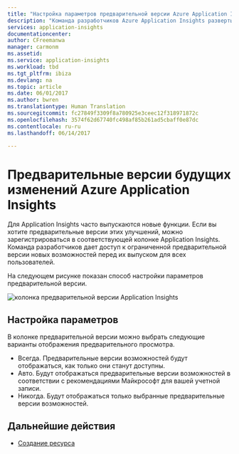 ```yaml
---
title: "Настройка параметров предварительной версии Azure Application Insights | Документация Майкрософт"
description: "Команда разработчиков Azure Application Insights развертывает новые возможности. На портале Azure можно настроить новые возможности, для которых следует создать предварительные версии."
services: application-insights
documentationcenter: 
author: CFreemanwa
manager: carmonm
ms.assetid: 
ms.service: application-insights
ms.workload: tbd
ms.tgt_pltfrm: ibiza
ms.devlang: na
ms.topic: article
ms.date: 06/01/2017
ms.author: bwren
ms.translationtype: Human Translation
ms.sourcegitcommit: fc27849f3309f8a780925e3ceec12f318971872c
ms.openlocfilehash: 3574f62d67740fc498af85b261ad5cbaff0e87dc
ms.contentlocale: ru-ru
ms.lasthandoff: 06/14/2017

---
```

# <a name="preview-upcoming-changes-to-azure-application-insights"></a>Предварительные версии будущих изменений Azure Application Insights 

Для Application Insights часто выпускаются новые функции. Если вы хотите предварительные версии этих улучшений, можно зарегистрироваться в соответствующей колонке Application Insights.  Команда разработчиков дает доступ к ограниченной предварительной версии новых возможностей перед их выпуском для всех пользователей. 

На следующем рисунке показан способ настройки параметров предварительной версии.

![колонка предварительной версии Application Insights](./media/app-insights-preview/preview.png)

## <a name="set-preferences"></a>Настройка параметров

В колонке предварительной версии можно выбрать следующие варианты отображения предварительного просмотра.

- Всегда. Предварительные версии возможностей будут отображаться, как только они станут доступны.
- Авто. Будут отображаться предварительные версии возможностей в соответствии с рекомендациями Майкрософт для вашей учетной записи. 
- Никогда. Будут отображаться только выбранные предварительные версии возможностей. 

## <a name="next-steps"></a>Дальнейшие действия

- [Создание ресурса](app-insights-create-new-resource.md)

